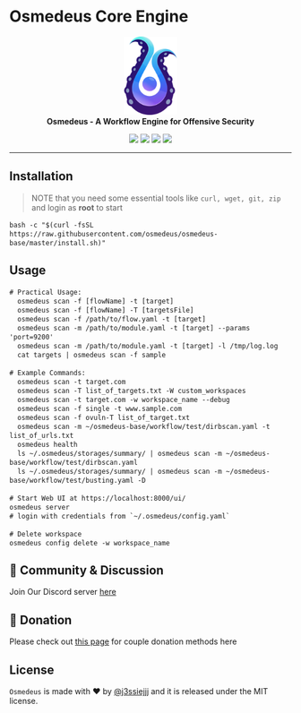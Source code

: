 # Osmedeus Core Engine

<p align="center">
  <img alt="Osmedeus" src="https://raw.githubusercontent.com/osmedeus/assets/main/logo-transparent.png" height="140" />
  <br />
  <strong>Osmedeus - A Workflow Engine for Offensive Security</strong>
  <p align="center">
  <a href="https://docs.osmedeus.org/"><img src="https://img.shields.io/badge/Documentation-0078D4?style=for-the-badge&logo=Google-Chrome&logoColor=39ff14&labelColor=black&color=black"></a>
  <a href="https://docs.osmedeus.org/donation/"><img src="https://img.shields.io/badge/Sponsors-0078D4?style=for-the-badge&logo=GitHub-Sponsors&logoColor=39ff14&labelColor=black&color=black"></a>
  <a href="https://twitter.com/OsmedeusEngine"><img src="https://img.shields.io/badge/%40OsmedeusEngine-0078D4?style=for-the-badge&logo=Twitter&logoColor=39ff14&labelColor=black&color=black"></a>
  <a href="https://discord.gg/gy4SWhpaPU"><img src="https://img.shields.io/badge/Discord%20Server-0078D4?style=for-the-badge&logo=Discord&logoColor=39ff14&labelColor=black&color=black"></a>
  </p>
</p>

***

## Installation

> NOTE that you need some essential tools like `curl, wget, git, zip` and login as **root** to start

```shell
bash -c "$(curl -fsSL https://raw.githubusercontent.com/osmedeus/osmedeus-base/master/install.sh)"
```

## Usage

```shell
# Practical Usage:
  osmedeus scan -f [flowName] -t [target]
  osmedeus scan -f [flowName] -T [targetsFile]
  osmedeus scan -f /path/to/flow.yaml -t [target]
  osmedeus scan -m /path/to/module.yaml -t [target] --params 'port=9200'
  osmedeus scan -m /path/to/module.yaml -t [target] -l /tmp/log.log
  cat targets | osmedeus scan -f sample

# Example Commands:
  osmedeus scan -t target.com
  osmedeus scan -T list_of_targets.txt -W custom_workspaces
  osmedeus scan -t target.com -w workspace_name --debug
  osmedeus scan -f single -t www.sample.com
  osmedeus scan -f ovuln-T list_of_target.txt
  osmedeus scan -m ~/osmedeus-base/workflow/test/dirbscan.yaml -t list_of_urls.txt
  osmedeus health
  ls ~/.osmedeus/storages/summary/ | osmedeus scan -m ~/osmedeus-base/workflow/test/dirbscan.yaml
  ls ~/.osmedeus/storages/summary/ | osmedeus scan -m ~/osmedeus-base/workflow/test/busting.yaml -D

# Start Web UI at https://localhost:8000/ui/
osmedeus server
# login with credentials from `~/.osmedeus/config.yaml`

# Delete workspace
osmedeus config delete -w workspace_name
```

## 💬 Community & Discussion

Join Our Discord server [here](https://discord.gg/gy4SWhpaPU)

## 💎 Donation

Please check out [this page](https://docs.osmedeus.org/donation/) for couple donation methods here


## License

`Osmedeus` is made with ♥ by [@j3ssiejjj](https://twitter.com/j3ssiejjj) and it is released under the MIT license.
